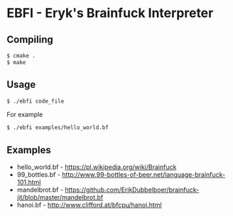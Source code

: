 # EBFI - Eryk's Brainfuck Interpreter

## Compiling
```bash
$ cmake .
$ make
```

## Usage
```bash
$ ./ebfi code_file
```
For example
```bash
$ ./ebfi examples/hello_world.bf
```

## Examples
- hello_world.bf - https://pl.wikipedia.org/wiki/Brainfuck
- 99_bottles.bf - http://www.99-bottles-of-beer.net/language-brainfuck-101.html
- mandelbrot.bf - https://github.com/ErikDubbelboer/brainfuck-jit/blob/master/mandelbrot.bf
- hanoi.bf - http://www.clifford.at/bfcpu/hanoi.html

